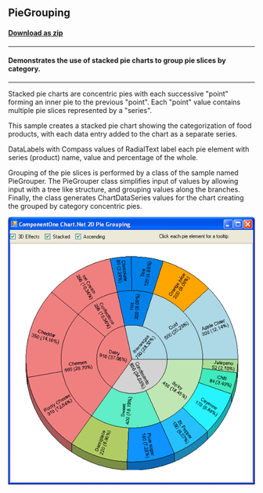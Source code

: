 ## PieGrouping
#### [Download as zip](https://grapecity.github.io/DownGit/#/home?url=https://github.com/GrapeCity/ComponentOne-WinForms-Samples/tree/master/NetFramework\Charts\CS\PieGrouping)
____
#### Demonstrates the use of stacked pie charts to group pie slices by category.
____
Stacked pie charts are concentric pies with each successive "point" forming an inner pie to the previous "point".
Each "point" value contains multiple pie slices represented by a "series".

This sample creates a stacked pie chart showing the categorization of food products, with each data entry added to the chart as a separate series.

DataLabels with Compass values of RadialText label each pie element with series (product) name, value and percentage of the whole.

Grouping of the pie slices is performed by a class of the sample named PieGrouper.
The PieGrouper class simplifies input of values by allowing input with a tree like structure, and grouping values along the branches.
Finally, the class generates ChartDataSeries values for the chart creating the grouped by category concentric pies.

![screenshot](screenshot.png)
